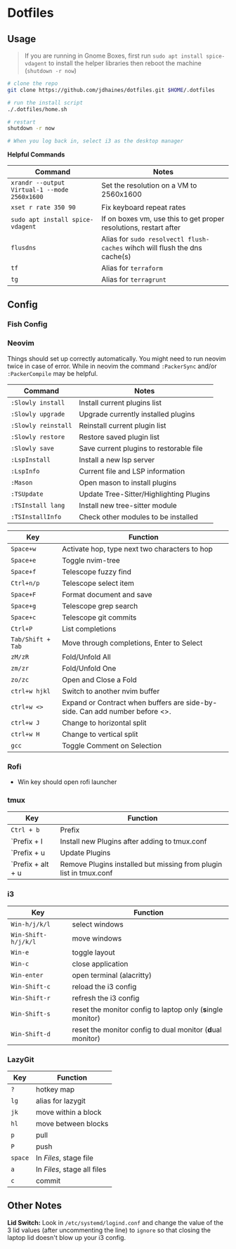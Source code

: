 
# Dotfiles

## Usage

>If you are running in Gnome Boxes, first run `sudo apt install spice-vdagent` to install the helper libraries then reboot the machine (`shutdown -r now`)

```bash
# clone the repo
git clone https://github.com/jdhaines/dotfiles.git $HOME/.dotfiles

# run the install script
./.dotfiles/home.sh

# restart
shutdown -r now

# When you log back in, select i3 as the desktop manager
```

**Helpful Commands**

|Command|Notes|
|---|---|
|`xrandr --output Virtual-1 --mode 2560x1600`|Set the resolution on a VM to 2560x1600|
|`xset r rate 350 90`|Fix keyboard repeat rates|
|`sudo apt install spice-vdagent`|If on boxes vm, use this to get proper resolutions, restart after|
|`flusdns`|Alias for `sudo resolvectl flush-caches` wihch will flush the dns cache(s)|
|`tf`|Alias for `terraform`|
|`tg`|Alias for `terragrunt`|

## Config

### Fish Config

### Neovim

Things should set up correctly automatically.  You might need to run neovim twice in case of error.  While in neovim the command `:PackerSync` and/or `:PackerCompile` may be helpful.

|Command|Notes|
|---|---|
|`:Slowly install`|Install current plugins list|
|`:Slowly upgrade`|Upgrade currently installed plugins|
|`:Slowly reinstall`|Reinstall current plugin list|
|`:Slowly restore`|Restore saved plugin list|
|`:Slowly save`|Save current plugins to restorable file|
|`:LspInstall`|Install a new lsp server|
|`:LspInfo`|Current file and LSP information|
|`:Mason`|Open mason to install plugins|
|`:TSUpdate`|Update Tree-Sitter/Highlighting Plugins|
|`:TSInstall lang`|Install new tree-sitter module|
|`:TSInstallInfo`|Check other modules to be installed|

|Key|Function|
|---|---|
|`Space+w`|Activate hop, type next two characters to hop|
|`Space+e`|Toggle nvim-tree|
|`Space+f`|Telescope fuzzy find|
|`Ctrl+n/p`|Telescope select item|
|`Space+F`|Format document and save|
|`Space+g`|Telescope grep search|
|`Space+c`|Telescope git commits|
|`Ctrl+P`|List completions|
|`Tab/Shift + Tab`|Move through completions, Enter to Select|
|`zM/zR`|Fold/Unfold All|
|`zm/zr`|Fold/Unfold One|
|`zo/zc`|Open and Close a Fold|
|`ctrl+w hjkl`|Switch to another nvim buffer|
|`ctrl+w <>`|Expand or Contract when buffers are side-by-side.  Can add number before <>.|
|`ctrl+w J`|Change to horizontal split|
|`ctrl+w H`|Change to vertical split|
|`gcc`|Toggle Comment on Selection|

### Rofi

- Win key should open rofi launcher

### tmux

|Key|Function|
|---|---|
|`Ctrl + b`|Prefix|
|`Prefix + I|Install new Plugins after adding to tmux.conf|
|`Prefix + u|Update Plugins|
|`Prefix + alt + u|Remove Plugins installed but missing from plugin list in tmux.conf|

### i3

|Key|Function|
|---|---|
|`Win-h/j/k/l`|select windows|
|`Win-Shift-h/j/k/l`|move windows|
|`Win-e`|toggle layout|
|`Win-c`|close application|
|`Win-enter`|open terminal (alacritty)|
|`Win-Shift-c`|reload the i3 config|
|`Win-Shift-r`|refresh the i3 config|
|`Win-Shift-s`|reset the monitor config to laptop only (**s**ingle monitor)|
|`Win-Shift-d`|reset the monitor config to dual monitor (**d**ual monitor)|

### LazyGit

|Key|Function|
|---|---|
|`?`|hotkey map|
|`lg`|alias for lazygit|
|`jk`|move within a block|
|`hl`|move between blocks|
|`p`|pull|
|`P`|push|
|`space`|In _Files_, stage file|
|`a`|In _Files_, stage all files|
|`c`|commit|

## Other Notes

**Lid Switch:** Look in `/etc/systemd/logind.conf` and change the value of the 3 lid values (after uncommenting the line) to `ignore` so that closing the laptop lid doesn't blow up your i3 config.


